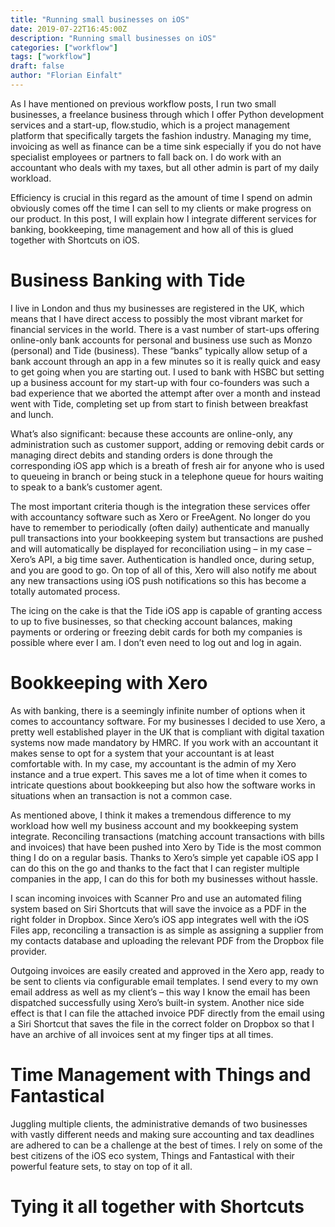 ```yaml
---
title: "Running small businesses on iOS"
date: 2019-07-22T16:45:00Z
description: "Running small businesses on iOS"
categories: ["workflow"]
tags: ["workflow"]
draft: false
author: "Florian Einfalt"
---
```

As I have mentioned on previous workflow posts, I run two small businesses, a freelance business through which I offer Python development services and a start-up, flow.studio, which is a project management platform that specifically targets the fashion industry. Managing my time, invoicing as well as finance can be a time sink especially if you do not have specialist employees or partners to fall back on. I do work with an accountant who deals with my taxes, but all other admin is part of my daily workload.

Efficiency is crucial in this regard as the amount of time I spend on admin obviously comes off the time I can sell to my clients or make progress on our product. In this post, I will explain how I integrate different services for banking, bookkeeping, time management and how all of this is glued together with Shortcuts on iOS.
<!--more-->

# Business Banking with Tide

I live in London and thus my businesses are registered in the UK, which means that I have direct access to possibly the most vibrant market for financial services in the world. There is a vast number of start-ups offering online-only bank accounts for personal and business use such as Monzo (personal) and Tide (business). These “banks” typically allow setup of a bank account through an app in a few minutes so it is really quick and easy to get going when you are starting out. I used to bank with HSBC but setting up a business account for my start-up with four co-founders was such a bad experience that we aborted the attempt after over a month and instead went with Tide, completing set up from start to finish between breakfast and lunch.

What’s also significant: because these accounts are online-only, any administration such as customer support, adding or removing debit cards or managing direct debits and standing orders is done through the corresponding iOS app which is a breath of fresh air for anyone who is used to queueing in branch or being stuck in a telephone queue for hours waiting to speak to a bank’s customer agent.

The most important criteria though is the integration these services offer with accountancy software such as Xero or FreeAgent. No longer do you have to remember to periodically (often daily) authenticate and manually pull transactions into your bookkeeping system but transactions are pushed and will automatically be displayed for reconciliation using – in my case – Xero’s API, a big time saver. Authentication is handled once, during setup, and you are good to go. On top of all of this, Xero will also notify me about any new transactions using iOS push notifications so this has become a totally automated process.

The icing on the cake is that the Tide iOS app is capable of granting access to up to five businesses, so that checking account balances, making payments or ordering or freezing debit cards for both my companies is possible where ever I am. I don’t even need to log out and log in again.

# Bookkeeping with Xero

As with banking, there is a seemingly infinite number of options when it comes to accountancy software. For my businesses I decided to use Xero, a pretty well established player in the UK that is compliant with digital taxation systems now made mandatory by HMRC. If you work with an accountant it makes sense to opt for a system that your accountant is at least comfortable with. In my case, my accountant is the admin of my Xero instance and a true expert. This saves me a lot of time when it comes to intricate questions about bookkeeping but also how the software works in situations when an transaction is not a common case.

As mentioned above, I think it makes a tremendous difference to my workload how well my business account and my bookkeeping system integrate. Reconciling  transactions (matching account transactions with bills and invoices) that have been pushed into Xero by Tide is the most common thing I do on a regular basis. Thanks to Xero’s simple yet capable iOS app I can do this on the go and thanks to the fact that I can register multiple companies in the app, I can do this for both my businesses without hassle.

I scan incoming invoices with Scanner Pro and use an automated filing system based on Siri Shortcuts that will save the invoice as a PDF in the right folder in Dropbox. Since Xero’s iOS app integrates well with the iOS Files app, reconciling a transaction is as simple as assigning a supplier from my contacts database and uploading the relevant PDF from the Dropbox file provider.

Outgoing invoices are easily created and approved in the Xero app, ready to be sent to clients via configurable email templates. I send every to my own email address as well as my client’s – this way I know the email has been dispatched successfully using Xero’s built-in system. Another nice side effect is that I can file the attached invoice PDF directly from the email using a Siri Shortcut that saves the file in the correct folder on Dropbox so that I have an archive of all invoices sent at my finger tips at all times.

# Time Management with Things and Fantastical

Juggling multiple clients, the administrative demands of two businesses with vastly different needs and making sure accounting and tax deadlines are adhered to can be a challenge at the best of times. I rely on some of the best citizens of the iOS eco system, Things and Fantastical with their powerful feature sets, to stay on top of it all.



# Tying it all together with Shortcuts